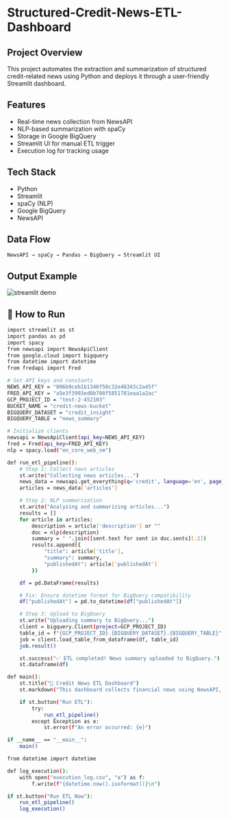 # Structured-Credit-News-ETL-Dashboard

## Project Overview
This project automates the extraction and summarization of structured credit-related news using Python and deploys it through a user-friendly Streamlit dashboard.

## Features
- Real-time news collection from NewsAPI
- NLP-based summarization with spaCy
- Storage in Google BigQuery
- Streamlit UI for manual ETL trigger
- Execution log for tracking usage

## Tech Stack
- Python
- Streamlit
- spaCy (NLP)
- Google BigQuery
- NewsAPI

## Data Flow
`NewsAPI → spaCy → Pandas → BigQuery → Streamlit UI`

## Output Example
![streamlit demo](streamlit.png)

## 🧾 How to Run

```bash
import streamlit as st
import pandas as pd
import spacy
from newsapi import NewsApiClient
from google.cloud import bigquery
from datetime import datetime
from fredapi import Fred

# Set API keys and constants
NEWS_API_KEY = "006b9ceb1b1346f58c32e48343c2a45f"
FRED_API_KEY = "a5e3f3993ed8b708f5851781eaa1a2ac"
GCP_PROJECT_ID = "test-2-452103"
BUCKET_NAME = "credit-news-bucket"
BIGQUERY_DATASET = "credit_insight"
BIGQUERY_TABLE = "news_summary"

# Initialize clients
newsapi = NewsApiClient(api_key=NEWS_API_KEY)
fred = Fred(api_key=FRED_API_KEY)
nlp = spacy.load("en_core_web_sm")

def run_etl_pipeline():
    # Step 1: Collect news articles
    st.write("Collecting news articles...")
    news_data = newsapi.get_everything(q='credit', language='en', page_size=1)
    articles = news_data['articles']

    # Step 2: NLP summarization
    st.write("Analyzing and summarizing articles...")
    results = []
    for article in articles:
        description = article['description'] or ""
        doc = nlp(description)
        summary = " ".join([sent.text for sent in doc.sents][:2])
        results.append({
            "title": article['title'],
            "summary": summary,
            "publishedAt": article['publishedAt']
        })

    df = pd.DataFrame(results)

    # Fix: Ensure datetime format for BigQuery compatibility
    df["publishedAt"] = pd.to_datetime(df["publishedAt"])

    # Step 3: Upload to BigQuery
    st.write("Uploading summary to BigQuery...")
    client = bigquery.Client(project=GCP_PROJECT_ID)
    table_id = f"{GCP_PROJECT_ID}.{BIGQUERY_DATASET}.{BIGQUERY_TABLE}"
    job = client.load_table_from_dataframe(df, table_id)
    job.result()

    st.success("✅ ETL completed! News summary uploaded to BigQuery.")
    st.dataframe(df)

def main():
    st.title("📰 Credit News ETL Dashboard")
    st.markdown("This dashboard collects financial news using NewsAPI, summarizes it with spaCy, and loads the result into Google BigQuery.")

    if st.button("Run ETL"):
        try:
            run_etl_pipeline()
        except Exception as e:
            st.error(f"An error occurred: {e}")

if __name__ == "__main__":
    main()

from datetime import datetime

def log_execution():
    with open("execution_log.csv", "a") as f:
        f.write(f"{datetime.now().isoformat()}\n")

if st.button("Run ETL Now"):
    run_etl_pipeline()
    log_execution()



